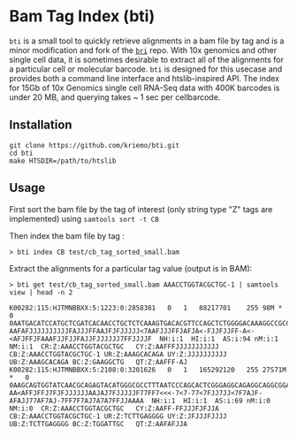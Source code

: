 # Bam Tag Index (bti)

`bti` is a small tool to quickly retrieve alignments in a bam file by tag and is a minor modification and fork of the [`bri`](https://github.com/jts/bri) repo. With 10x genomics and other single cell data, it is sometimes desirable to extract all of the alignments for a particular cell or molecular barcode. `bti` is designed for this usecase and provides both a command line interface and htslib-inspired API. The index for 15Gb of 10x Genomics single cell RNA-Seq data  with 400K barcodes is under 20 MB, and querying takes ~ 1 sec per cellbarcode.

## Installation

```
git clone https://github.com/kriemo/bti.git
cd bti
make HTSDIR=/path/to/htslib
```

## Usage

First sort the bam file by the tag of interest (only string type "Z" tags are implemented) using `samtools sort -t CB`

Then index the bam file by tag :

```
> bti index CB test/cb_tag_sorted_small.bam
```

Extract the alignments for a particular tag value (output is in BAM):

```
> bti get test/cb_tag_sorted_small.bam AAACCTGGTACGCTGC-1 | samtools view | head -n 2

K00282:115:HJTMNBBXX:5:1223:0:2858381	0	1	88217701	255	98M	*	0	0AATGACATCCATGCTCGATCACAACCTGCTCTCAAAGTGACACGTTCCAGCTCTGGGGACAAAGGCCGCCATCTCTCTCAATGGCTTCTCACCTCCCA	AAFAFJJJJJJJJJJFAJJJFFAAJFJFJJJJJ<7AAFJJJFFJAFJA<-FJJFJJFF-A<-<AFJFFJFAAAFJJFJJFAJJFJJJJJJ7FFJJJJF	NH:i:1	HI:i:1	AS:i:94	nM:i:1	NM:i:1	CR:Z:AAACCTGGTACGCTGC	CY:Z:AAFFFJJJJJJJJJJJ	CB:Z:AAACCTGGTACGCTGC-1	UR:Z:AAAGCACAGA	UY:Z:JJJJJJJJJJ	UB:Z:AAAGCACAGA	BC:Z:GAAGGCTG	QT:Z:AAFFF-AJ	
K00282:115:HJTMNBBXX:5:2108:0:3201626	0	1	165292120	255	27S71M	*	0	0AAGCAGTGGTATCAACGCAGAGTACATGGGCGCCTTTAATCCCAGCACTCGGGAGGCAGAGGCAGGCGGATTTCTGAGTTAGAGGCCAGCCTGGTCTA	AA<AFFJFFJ7FJFJJJJJJAAJAJ7FJJJJJF77FF7<<<-7<7-77<7FJJ7JJ<7F7AJF-AFAJJ77AF7AJ-7FF7F7AJ7A7A7FFJJAAAA	NH:i:1	HI:i:1	AS:i:69	nM:i:0	NM:i:0	CR:Z:AAACCTGGTACGCTGC	CY:Z:AAFF-FFJJJFJFJJA	CB:Z:AAACCTGGTACGCTGC-1	UR:Z:TCTTGAGGGG	UY:Z:JFJJJFJJJJ	UB:Z:TCTTGAGGGG	BC:Z:TGGATTGC	QT:Z:AAFAFJJA	
```


